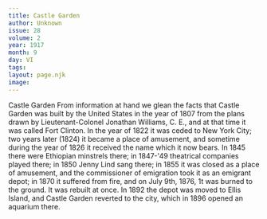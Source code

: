 ```yaml
---
title: Castle Garden
author: Unknown
issue: 28
volume: 2
year: 1917
month: 9
day: VI
tags:
layout: page.njk
image:
---
```

Castle Garden   From information at hand we glean the facts that Castle Garden was built by the United States in the year of 1807 from the plans drawn by Lieutenant-Colonel Jonathan Williams, C. E., and at that time it was called Fort Clinton. In the year of 1822 it was ceded to New York City; two years later   (1824) it became a place of amusement, and sometime during the year of 1826 it received the name which it now bears. In 1845 there were Ethiopian minstrels there; in 1847-'49 theatrical companies played there; in 1850 Jenny Lind sang there; in 1855 it was closed as a place of amusement, and the commissioner of emigration took it as an emigrant depot; in 1870 it suffered from fire, and on July 9th, 1876, 1t was burned to the ground. It was rebuilt at once. In 1892 the depot was moved to Ellis Island, and Castle Garden reverted to the city, which in 1896 opened an aquarium there.   


